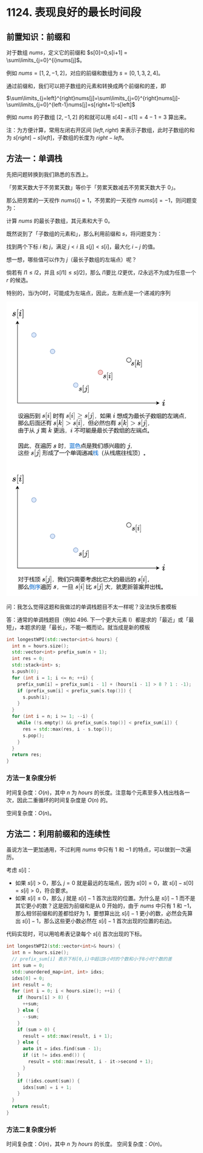 # 1124. 表现良好的最长时间段

## 前置知识：前缀和

对于数组 $nums$，定义它的前缀和 $s[0]=0,s[i+1] = \sum\limits_{j=0}^{i}nums[j]$。

例如 $nums=[1,2,−1,2]$，对应的前缀和数组为 $s=[0,1,3,2,4]$。

通过前缀和，我们可以把子数组的元素和转换成两个前缀和的差，即

$\sum\limits_{j=left}^{right}nums[j]=\sum\limits_{j=0}^{right}nums[j]-\sum\limits_{j=0}^{left-1}nums[j]=s[right+1]-s[left]$

例如 $nums$ 的子数组 $[2,−1,2]$ 的和就可以用 $s[4]−s[1]=4−1=3$ 算出来。

注：为方便计算，常用左闭右开区间 $[left,right)$ 来表示子数组，此时子数组的和为 $s[right]−s[left]$，子数组的长度为 $right−left$。

## 方法一：单调栈

先把问题转换到我们熟悉的东西上。

「劳累天数大于不劳累天数」等价于「劳累天数减去不劳累天数大于 0」。

那么把劳累的一天视作 $nums[i]=1$，不劳累的一天视作 $nums[i]=−1$，则问题变为：

计算 $nums$ 的最长子数组，其元素和大于 0。

既然说到了「子数组的元素和」，那么利用前缀和 $s$，将问题变为：

找到两个下标 $i$ 和 $j$，满足 $j<i$ 且 $s[j]<s[i]$，最大化 $i−j$ 的值。

想一想，哪些值可以作为 $j$（最长子数组的左端点）呢？

倘若有 $l1 \le l2$，并且 $s[l1] \le s[l2]$，那么 $l1$要比 $l2$更优，$l2$永远不为成为任意一个 $r$ 的候选。

特别的，当$i$为$0$时，可能成为左端点，因此，左断点是一个递减的序列

![1124-最长子数组的左端点](images/1124-最长子数组的左端点.png)

问：我怎么觉得这题和我做过的单调栈题目不太一样呢？没法快乐套模板

答：通常的单调栈题目（例如 496. 下一个更大元素 I）都是求的「最近」或「最短」，本题求的是「最长」，不能一概而论。就当成是新的模板

```cpp
int longestWPI(std::vector<int>& hours) {
  int n = hours.size();
  std::vector<int> prefix_sum(n + 1);
  int res = 0;
  std::stack<int> s;
  s.push(0);
  for (int i = 1; i <= n; ++i) {
    prefix_sum[i] = prefix_sum[i - 1] + (hours[i - 1] > 8 ? 1 : -1);
    if (prefix_sum[i] < prefix_sum[s.top()]) {
      s.push(i);
    }
  }
  for (int i = n; i >= 1; --i) {
    while (!s.empty() && prefix_sum[s.top()] < prefix_sum[i]) {
      res = std::max(res, i - s.top());
      s.pop();
    }
  }
  return res;
}
```

### 方法一复杂度分析

时间复杂度：$O(n)$，其中 $n$ 为 $hours$ 的长度。注意每个元素至多入栈出栈各一次，因此二重循环的时间复杂度是 $O(n)$ 的。

空间复杂度：$O(n)$。

## 方法二：利用前缀和的连续性

虽说方法一更加通用，不过利用 $nums$ 中只有 $1$ 和 $−1$ 的特点，可以做到一次遍历。

考虑 $s[i]$：

- 如果 $s[i]>0$，那么 $j=0$ 就是最远的左端点，因为 $s[0]=0$，故 $s[i]−s[0]=s[i]>0$，符合要求。
- 如果 $s[i] \le 0$，那么 $j$ 就是 $s[i]−1$ 首次出现的位置。为什么是 $s[i]−1$ 而不是其它更小的数？这是因为前缀和是从 $0$ 开始的，由于 $nums$ 中只有 $1$ 和 $−1$，那么相邻前缀和的差都恰好为 $1$，要想算出比 $s[i]−1$ 更小的数，必然会先算出 $s[i]−1$，那么这些更小数必然在 $s[i]−1$ 首次出现的位置的右边。

代码实现时，可以用哈希表记录每个 $s[i]$ 首次出现的下标。

```cpp
int longestWPI2(std::vector<int>& hours) {
  int n = hours.size();
  // prefix_sum[i] 表示下标[0,i)中超过8小时的个数和小于8小时个数的差
  int sum = 0;
  std::unordered_map<int, int> idxs;
  idxs[0] = 0;
  int result = 0;
  for (int i = 0; i < hours.size(); ++i) {
    if (hours[i] > 8) {
      ++sum;
    } else {
      --sum;
    }
    if (sum > 0) {
      result = std::max(result, i + 1);
    } else {
      auto it = idxs.find(sum - 1);
      if (it != idxs.end()) {
        result = std::max(result, i - it->second + 1);
      }
    }
    if (!idxs.count(sum)) {
      idxs[sum] = i + 1;
    }
  }
  return result;
}
```

### 方法二复杂度分析

时间复杂度：$O(n)$，其中 $n$ 为 $hours$ 的长度。
空间复杂度：$O(n)$。
